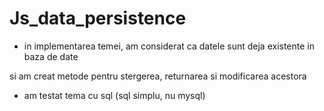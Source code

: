 # Js_data_persistence

- in implementarea temei, am considerat ca datele sunt deja existente in baza de date

 si am creat metode pentru stergerea, returnarea si modificarea acestora
 
 - am testat tema cu sql (sql simplu, nu mysql)
